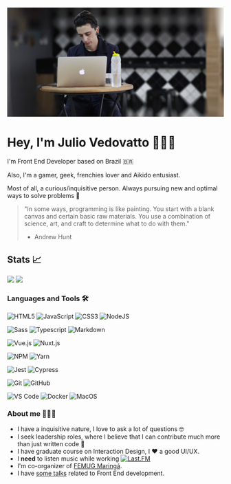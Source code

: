 ![](./readme/images/top.jpg)

# Hey, I'm Julio Vedovatto 🙋🏻‍♂️

I'm Front End Developer based on Brazil 🇧🇷

Also, I'm a gamer, geek, frenchies lover and Aikido entusiast.

Most of all, a curious/inquisitive person. Always pursuing new and optimal ways to solve problems 🦾

>
> "In some ways, programming is like painting. You start with a blank canvas and certain basic raw materials. You use a combination of science, art, and craft to determine what to do with them."
> - Andrew Hunt
>

## Stats 📈

![](https://github-readme-stats.vercel.app/api?username=juliovedovatto&count_private=true&show_icons=true&hide_title=true&hide_border=true) ![](https://github-readme-stats.vercel.app/api/top-langs/?username=juliovedovatto&hide=html&hide_title=true&hide_border=true&layout=compact&langs_count=7text_color=000&icon_color=fff&theme=graywhite)

### Languages and Tools 🛠

![HTML5](https://img.shields.io/badge/-HTML5-%23E44D27?style=flat-square&logo=html5&logoColor=ffffff)
![JavaScript](https://img.shields.io/badge/-JavaScript-%23F7DF1C?style=flat-square&logo=javascript&logoColor=000000&labelColor=%23F7DF1C&color=%23FFCE5A)
![CSS3](https://img.shields.io/badge/-CSS3-%231572B6?style=flat-square&logo=css3)
![NodeJS](https://img.shields.io/badge/-Nodejs-339933?style=flat-square&logo=Node.js&logoColor=ffffff)

![Sass](https://img.shields.io/badge/-Sass-%23CC6699?style=flat-square&logo=sass&logoColor=ffffff)
![Typescript](https://img.shields.io/badge/-TypeScript-%23F7DF1C?style=flat-square&logo=typescript&logoColor=ffffff&labelColor=%23017acb&color=%23017acb)
![Markdown](https://img.shields.io/badge/-Markdown-000000?style=flat-square&logo=markdown)

![Vue.js](https://img.shields.io/badge/-Vue.js-%2300c27d?style=flat-square&logo=vue.js&logoColor=ffffff)
![Nuxt.js](https://img.shields.io/badge/-Nuxt.js-%2300c27d?style=flat-square&logo=nuxt.js&logoColor=ffffff)

![NPM](https://img.shields.io/badge/-npm-CB3837?style=flat-square&logo=npm)
![Yarn](https://img.shields.io/badge/-yarn-2d8dbd?style=flat-square&logo=yarn&logoColor=fff)

![Jest](https://img.shields.io/badge/-Jest-3b3738?style=flat-square&logo=jest&logoColor=c53c15)
![Cypress](https://img.shields.io/badge/-Cypress-3b3738?style=flat-square&logo=cypress&logoColor=fff)

![Git](https://img.shields.io/badge/-Git-%23F05032?style=flat-square&logo=git&logoColor=%23ffffff)
![GitHub](https://img.shields.io/badge/-GitHub-181717?style=flat-square&logo=github)

![VS Code](https://img.shields.io/badge/-VS%20Code-007ACC?style=flat-square&logo=visual-studio-code&logoColor=ffffff)
![Docker](http://img.shields.io/badge/-Docker-2596ed?style=flat-square&logo=docker&logoColor=ffffff)
![MacOS](http://img.shields.io/badge/-Mac%20OS-000000?style=flat-square&logo=apple&logoColor=ffffff)

### About me 👨🏻‍🎤

* I have a inquisitive nature, I love to ask a lot of questions 🤓
* I seek leadership roles, where I believe that I can contribute much more than just written code 🚀
* I have graduate course on Interaction Design, I ❤️ a good UI/UX.
* I **need** to listen music while working <a href="https://last.fm/user/juhvedovatto">![Last.FM](https://img.shields.io/badge/-juiovedovatto-e4151e?style=flat&logo=last.fm&logoColor=ffffff)</a>
* I'm co-organizer of [FEMUG Maringá](https://www.meetup.com/pt-BR/femugmga/).
* I have [some talks](https://github.com/juliovedovatto/palestras) related to Front End development.



<!--
**juliovedovatto/juliovedovatto** is a ✨ _special_ ✨ repository because its `README.md` (this file) appears on your GitHub profile.

Here are some ideas to get you started:

- 🔭 I’m currently working on ...
- 🌱 I’m currently learning ...
- 👯 I’m looking to collaborate on ...
- 🤔 I’m looking for help with ...
- 💬 Ask me about ...
- 📫 How to reach me: ...
- 😄 Pronouns: ...
- ⚡ Fun fact: ...
-->
